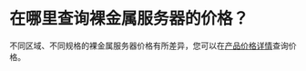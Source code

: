 # 在哪里查询裸金属服务器的价格？<a name="bms_01_0059"></a>

不同区域、不同规格的裸金属服务器价格有所差异，您可以在[产品价格详情](https://www.huaweicloud.com/pricing.html?tab=detail#/bms)查询价格。

